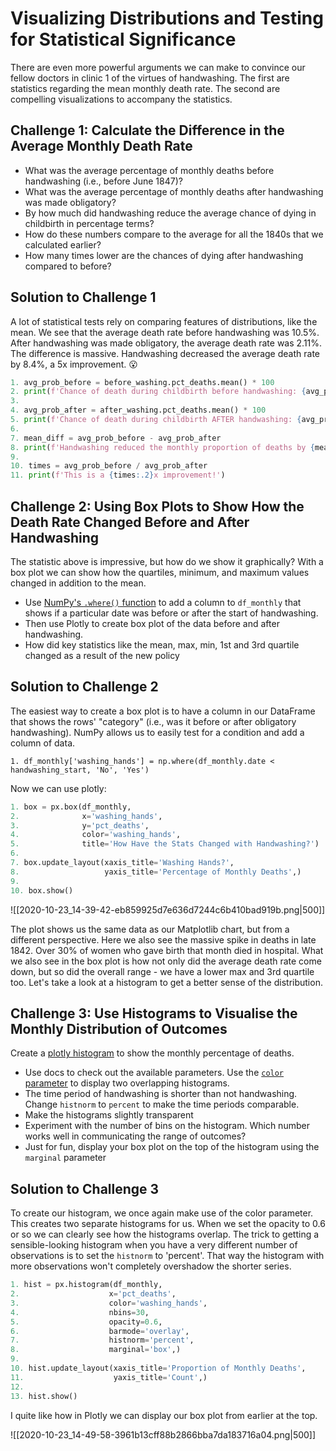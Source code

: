 # Visualizing Distributions and Testing for Statistical Significance

There are even more powerful arguments we can make to convince our fellow doctors in clinic 1 of the virtues of handwashing. The first are statistics regarding the mean monthly death rate. The second are compelling visualizations to accompany the statistics.

## Challenge 1: Calculate the Difference in the Average Monthly Death Rate

- What was the average percentage of monthly deaths before handwashing (i.e., before June 1847)?
- What was the average percentage of monthly deaths after handwashing was made obligatory?
- By how much did handwashing reduce the average chance of dying in childbirth in percentage terms?
- How do these numbers compare to the average for all the 1840s that we calculated earlier?
- How many times lower are the chances of dying after handwashing compared to before?

## Solution to Challenge 1

A lot of statistical tests rely on comparing features of distributions, like the mean. We see that the average death rate before handwashing was 10.5%. After handwashing was made obligatory, the average death rate was 2.11%. The difference is massive. Handwashing decreased the average death rate by 8.4%, a 5x improvement. 😮

```python
1. avg_prob_before = before_washing.pct_deaths.mean() * 100
2. print(f'Chance of death during childbirth before handwashing: {avg_prob_before:.3}%.')
3.
4. avg_prob_after = after_washing.pct_deaths.mean() * 100
5. print(f'Chance of death during childbirth AFTER handwashing: {avg_prob_after:.3}%.')
6.
7. mean_diff = avg_prob_before - avg_prob_after
8. print(f'Handwashing reduced the monthly proportion of deaths by {mean_diff:.3}%!')
9.
10. times = avg_prob_before / avg_prob_after
11. print(f'This is a {times:.2}x improvement!')
```

## Challenge 2: Using Box Plots to Show How the Death Rate Changed Before and After Handwashing

The statistic above is impressive, but how do we show it graphically? With a box plot we can show how the quartiles, minimum, and maximum values changed in addition to the mean.

- Use [NumPy's `.where()` function](https://numpy.org/doc/stable/reference/generated/numpy.where.html) to add a column to `df_monthly` that shows if a particular date was before or after the start of handwashing.
- Then use Plotly to create box plot of the data before and after handwashing.
- How did key statistics like the mean, max, min, 1st and 3rd quartile changed as a result of the new policy

## Solution to Challenge 2

The easiest way to create a box plot is to have a column in our DataFrame that shows the rows' "category" (i.e., was it before or after obligatory handwashing). NumPy allows us to easily test for a condition and add a column of data.

`1. df_monthly['washing_hands'] = np.where(df_monthly.date < handwashing_start, 'No', 'Yes')`

Now we can use plotly:

```python
1. box = px.box(df_monthly, 
2.              x='washing_hands', 
3.              y='pct_deaths',
4.              color='washing_hands',
5.              title='How Have the Stats Changed with Handwashing?')
6.
7. box.update_layout(xaxis_title='Washing Hands?',
8.                   yaxis_title='Percentage of Monthly Deaths',)
9.
10. box.show()
```

![[2020-10-23_14-39-42-eb859925d7e636d7244c6b410bad919b.png|500]]

The plot shows us the same data as our Matplotlib chart, but from a different perspective. Here we also see the massive spike in deaths in late 1842. Over 30% of women who gave birth that month died in hospital. What we also see in the box plot is how not only did the average death rate come down, but so did the overall range - we have a lower max and 3rd quartile too. Let's take a look at a histogram to get a better sense of the distribution.

## Challenge 3: Use Histograms to Visualise the Monthly Distribution of Outcomes

Create a [plotly histogram](https://plotly.com/python/histograms/) to show the monthly percentage of deaths.

- Use docs to check out the available parameters. Use the [`color` parameter](https://plotly.github.io/plotly.py-docs/generated/plotly.express.histogram.html) to display two overlapping histograms.
- The time period of handwashing is shorter than not handwashing. Change `histnorm` to `percent` to make the time periods comparable.
- Make the histograms slightly transparent
- Experiment with the number of bins on the histogram. Which number works well in communicating the range of outcomes?
- Just for fun, display your box plot on the top of the histogram using the `marginal` parameter

## Solution to Challenge 3

To create our histogram, we once again make use of the color parameter. This creates two separate histograms for us. When we set the opacity to 0.6 or so we can clearly see how the histograms overlap. The trick to getting a sensible-looking histogram when you have a very different number of observations is to set the `histnorm` to 'percent'. That way the histogram with more observations won't completely overshadow the shorter series.

```python
1. hist = px.histogram(df_monthly, 
2.                    x='pct_deaths', 
3.                    color='washing_hands',
4.                    nbins=30,
5.                    opacity=0.6,
6.                    barmode='overlay',
7.                    histnorm='percent',
8.                    marginal='box',)
9.
10. hist.update_layout(xaxis_title='Proportion of Monthly Deaths',
11.                    yaxis_title='Count',)
12.
13. hist.show()
```

I quite like how in Plotly we can display our box plot from earlier at the top.

![[2020-10-23_14-49-58-3961b13cff88b2866bba7da183716a04.png|500]]